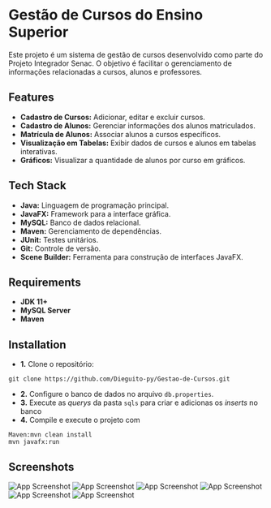 
# Gestão de Cursos do Ensino Superior

Este projeto é um sistema de gestão de cursos desenvolvido como parte do Projeto Integrador Senac. O objetivo é facilitar o gerenciamento de informações relacionadas a cursos, alunos e professores.


## Features

- **Cadastro de Cursos:** Adicionar, editar e excluir cursos.
- **Cadastro de Alunos:** Gerenciar informações dos alunos matriculados.
- **Matrícula de Alunos:** Associar alunos a cursos específicos.
- **Visualização em Tabelas:** Exibir dados de cursos e alunos em tabelas interativas.
- **Gráficos:** Visualizar a quantidade de alunos por curso em gráficos.

## Tech Stack

- **Java:** Linguagem de programação principal.
- **JavaFX:** Framework para a interface gráfica.
- **MySQL:** Banco de dados relacional.
- **Maven:** Gerenciamento de dependências.
- **JUnit:** Testes unitários.
- **Git:** Controle de versão.
- **Scene Builder:** Ferramenta para construção de interfaces JavaFX.

## Requirements

- **JDK 11+**
- **MySQL Server**
- **Maven**

## Installation
- **1.** Clone o repositório:

```
git clone https://github.com/Dieguito-py/Gestao-de-Cursos.git
```
- **2.** Configure o banco de dados no arquivo ```db.properties```.
 - **3.** Execute as *querys* da pasta ```sqls``` para criar e adicionas os *inserts* no banco
- **4.** Compile e execute o projeto com 

```
Maven:mvn clean install
mvn javafx:run
```
## Screenshots

![App Screenshot](https://i.postimg.cc/J07R4rsc/image.png)
![App Screenshot](https://i.postimg.cc/SKMys1DR/image.png)
![App Screenshot](https://i.postimg.cc/fLS51mz6/image.png)
![App Screenshot](https://i.postimg.cc/0yLzcw46/image.png)
![App Screenshot](https://i.postimg.cc/2yPsPCNx/image.png)
![App Screenshot](https://i.postimg.cc/8z8HrjbH/image.png)
